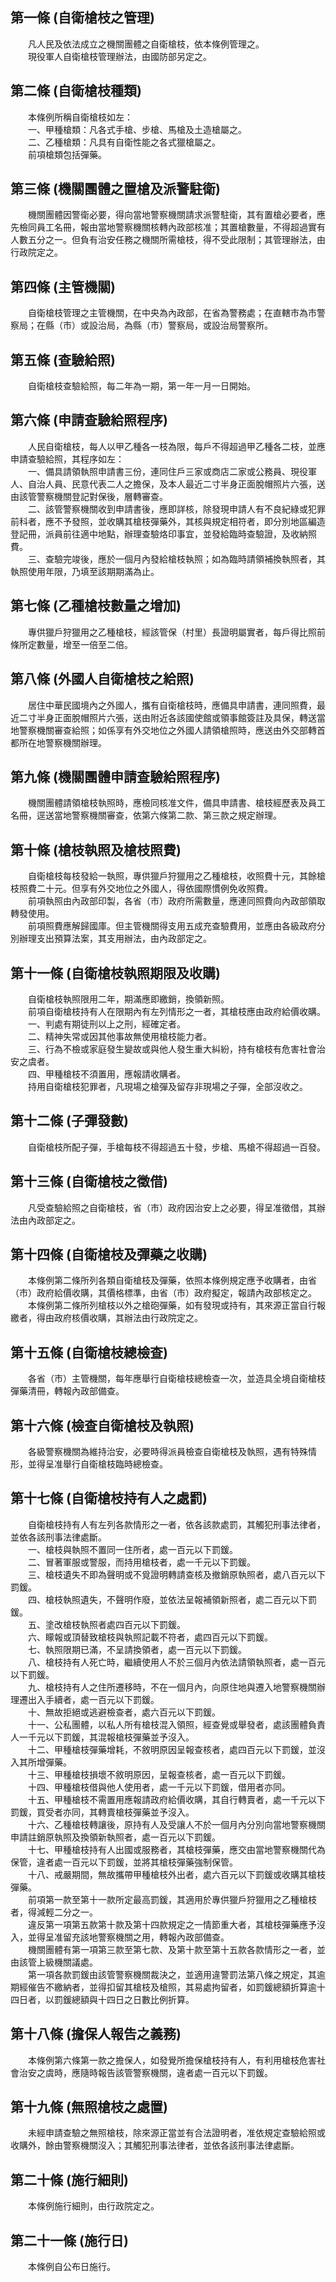 第一條 (自衛槍枝之管理)
-----------------------
　　凡人民及依法成立之機關團體之自衛槍枝，依本條例管理之。  
　　現役軍人自衛槍枝管理辦法，由國防部另定之。  


第二條 (自衛槍枝種類)
---------------------
　　本條例所稱自衛槍枝如左：  
　　一、甲種槍類：凡各式手槍、步槍、馬槍及土造槍屬之。  
　　二、乙種槍類：凡具有自衛性能之各式獵槍屬之。  
　　前項槍類包括彈藥。  


第三條 (機關團體之置槍及派警駐衛)
---------------------------------
　　機關團體因警衛必要，得向當地警察機關請求派警駐衛，其有置槍必要者，應先檢同員工名冊，報由當地警察機關核轉內政部核准；其置槍數量，不得超過實有人數五分之一。但負有治安任務之機關所需槍枝，得不受此限制；其管理辦法，由行政院定之。  


第四條 (主管機關)
-----------------
　　自衛槍枝管理之主管機關，在中央為內政部，在省為警務處；在直轄市為市警察局；在縣（市）或設治局，為縣（市）警察局，或設治局警察所。  


第五條 (查驗給照)
-----------------
　　自衛槍枝查驗給照，每二年為一期，第一年一月一日開始。  


第六條 (申請查驗給照程序)
-------------------------
　　人民自衛槍枝，每人以甲乙種各一枝為限，每戶不得超過甲乙種各二枝，並應申請查驗給照，其程序如左：  
　　一、備具請領執照申請書三份，連同住戶三家或商店二家或公務員、現役軍人、自治人員、民意代表二人之擔保，及本人最近二寸半身正面脫帽照片六張，送由該管警察機關登記對保後，層轉審查。  
　　二、該管警察機關收到申請書後，應即詳核，除發現申請人有不良紀綠或犯罪前科者，應不予發照，並收購其槍枝彈藥外，其核與規定相符者，即分別地區編造登記冊，派員前往適中地點，辦理查驗烙印事宜，並發給臨時查驗證，及收納照費。  
　　三、查驗完竣後，應於一個月內發給槍枝執照；如為臨時請領補換執照者，其執照使用年限，乃填至該期期滿為止。  


第七條 (乙種槍枝數量之增加)
---------------------------
　　專供獵戶狩獵用之乙種槍枝，經該管保（村里）長證明屬實者，每戶得比照前條所定數量，增至一倍至二倍。  


第八條 (外國人自衛槍枝之給照)
-----------------------------
　　居住中華民國境內之外國人，攜有自衛槍枝時，應備具申請書，連同照費，最近二寸半身正面脫帽照片六張，送由附近各該國使館或領事館簽註及具保，轉送當地警察機關審查給照；如係享有外交地位之外國人請領槍照時，應送由外交部轉首都所在地警察機關辦理。  


第九條 (機關團體申請查驗給照程序)
---------------------------------
　　機關團體請領槍枝執照時，應檢同核准文件，備具申請書、槍枝經歷表及員工名冊，逕送當地警察機關審查，依第六條第二款、第三款之規定辦理。  


第十條 (槍枝執照及槍枝照費)
---------------------------
　　自衛槍枝每枝發給一執照，專供獵戶狩獵用之乙種槍枝，收照費十元，其餘槍枝照費二十元。但享有外交地位之外國人，得依國際慣例免收照費。  
　　前項執照由內政部印製，各省（市）政府所需數量，應連同照費向內政部領取轉發使用。  
　　前項照費應解歸國庫。但主管機關得支用五成充查驗費用，並應由各級政府分別辦理支出預算法案，其支用辦法，由內政部定之。  


第十一條 (自衛槍枝執照期限及收購)
---------------------------------
　　自衛槍枝執照限用二年，期滿應即繳銷，換領新照。  
　　前項自衛槍枝持有人在限期內有左列情形之一者，其槍枝應由政府給價收購。  
　　一、判處有期徒刑以上之刑，經確定者。  
　　二、精神失常或因其他事故無使用槍枝能力者。  
　　三、行為不檢或家庭發生變故或與他人發生重大糾紛，持有槍枝有危害社會治安之虞者。  
　　四、甲種槍枝不須置用，應報請收購者。  
　　持用自衛槍枝犯罪者，凡現場之槍彈及留存非現場之子彈，全部沒收之。  


第十二條 (子彈發數)
-------------------
　　自衛槍枝所配子彈，手槍每枝不得超過五十發，步槍、馬槍不得超過一百發。  


第十三條 (自衛槍枝之徵借)
-------------------------
　　凡受查驗給照之自衛槍枝，省（市）政府因治安上之必要，得呈准徵借，其辦法由內政部定之。  


第十四條 (自衛槍枝及彈藥之收購)
-------------------------------
　　本條例第二條所列各類自衛槍枝及彈藥，依照本條例規定應予收購者，由省（市）政府給價收購，其價格標準，由省（市）政府擬定，報請內政部核定之。  
　　本條例第二條所列槍枝以外之槍砲彈藥，如有發現或持有，其來源正當自行報繳者，得由政府核價收購，其辦法由行政院定之。  


第十五條 (自衛槍枝總檢查)
-------------------------
　　各省（市）主管機關，每年應舉行自衛槍枝總檢查一次，並造具全境自衛槍枝彈藥清冊，轉報內政部備查。  


第十六條 (檢查自衛槍枝及執照)
-----------------------------
　　各級警察機關為維持治安，必要時得派員檢查自衛槍枝及執照，遇有特殊情形，並得呈准舉行自衛槍枝臨時總檢查。  


第十七條 (自衛槍枝持有人之處罰)
-------------------------------
　　自衛槍枝持有人有左列各款情形之一者，依各該款處罰，其觸犯刑事法律者，並依各該刑事法律處斷。  
　　一、槍枝與執照不置同一住所者，處一百元以下罰鍰。  
　　二、冒著軍服或警服，而持用槍枝者，處一千元以下罰鍰。  
　　三、槍枝遺失不即為聲明或不覓證明轉請查核及撤銷原執照者，處八百元以下罰鍰。  
　　四、槍枝執照遺失，不聲明作廢，並依法呈報補領新照者，處二百元以下罰鍰。  
　　五、塗改槍枝執照者處四百元以下罰鍰。  
　　六、矇報或頂替致槍枝與執照記載不符者，處四百元以下罰鍰。  
　　七、執照限期已滿，不呈請換領者，處一百元以下罰鍰。  
　　八、槍枝持有人死亡時，繼續使用人不於三個月內依法請領執照者，處一百元以下罰鍰。  
　　九、槍枝持有人之住所遷移時，不在一個月內，向原住地與遷入地警察機關辦理遷出入手續者，處一百元以下罰鍰。  
　　十、無故拒絕或逃避檢查者，處六百元以下罰鍰。  
　　十一、公私團體，以私人所有槍枝混入領照，經查覺或舉發者，處該團體負責人一千元以下罰鍰，其混報槍枝彈藥並予沒入。  
　　十二、甲種槍枝彈藥增耗，不敘明原因呈報查核者，處四百元以下罰鍰，並沒入其所增彈藥。  
　　十三、甲種槍枝損壞不敘明原因，呈報查核者，處一百元以下罰鍰。  
　　十四、甲種槍枝借與他人使用者，處一千元以下罰鍰，借用者亦同。  
　　十五、甲種槍枝不需置用應報請政府給價收購，其自行轉賣者，處一千元以下罰鍰，買受者亦同，其轉賣槍枝彈藥並予沒入。  
　　十六、乙種槍枝轉讓後，原持有人及受讓人不於一個月內分別向當地警察機關申請註銷原執照及換領新執照者，處一百元以下罰鍰。  
　　十七、甲種槍枝持有人出國或服務者，其槍枝彈藥，應交由當地警察機關代為保管，違者處一百元以下罰鍰，並將其槍枝彈藥強制保管。  
　　十八、戒嚴期間，無故攜帶甲種槍枝外出者，處六百元以下罰鍰或收購其槍枝彈藥。  
　　前項第一款至第十一款所定最高罰鍰，其適用於專供獵戶狩獵用之乙種槍枝者，得減輕二分之一。  
　　違反第一項第五款第十款及第十四款規定之一情節重大者，其槍枝彈藥應予沒入，並得呈准留充該地警察機關之用，轉報內政部備查。  
　　機關團體有第一項第三款至第七款、及第十款至第十五款各款情形之一者，並由該管上級機關議處。  
　　第一項各款罰鍰由該管警察機關裁決之，並適用違警罰法第八條之規定，其逾期經催告不繳納者，並得扣留其槍枝及槍照，其易處拘留者，如罰鍰總額折算逾十四日者，以罰鍰總額與十四日之日數比例折算。  


第十八條 (擔保人報告之義務)
---------------------------
　　本條例第六條第一款之擔保人，如發覺所擔保槍枝持有人，有利用槍枝危害社會治安之虞時，應隨時報告該管警察機關，違者處一百元以下罰鍰。  


第十九條 (無照槍枝之處置)
-------------------------
　　未經申請查驗之無照槍枝，除來源正當並有合法證明者，准依規定查驗給照或收購外，餘由警察機關沒入；其觸犯刑事法律者，並依各該刑事法律處斷。  


第二十條 (施行細則)
-------------------
　　本條例施行細則，由行政院定之。  


第二十一條 (施行日)
-------------------
　　本條例自公布日施行。